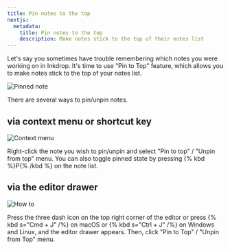 ```yaml
---
title: Pin notes to the top
nextjs:
  metadata:
    title: Pin notes to the top
    description: Make notes stick to the top of their notes list
---
```


Let's say you sometimes have trouble remembering which notes you were working on in Inkdrop.
It's time to use "Pin to Top" feature, which allows you to make notes stick to the top of your notes list.

![Pinned note](/images//pin-notes-to-top_overview.png)

There are several ways to pin/unpin notes.

## via context menu or shortcut key

![Context menu](/images/pin-notes-to-top_howto-context-menu.png)

Right-click the note you wish to pin/unpin and select "Pin to top" / "Unpin from top" menu.
You can also toggle pinned state by pressing {% kbd %}P{% /kbd %} on the note list.

## via the editor drawer

![How to](/images/pin-notes-to-top_howto.png)

Press the three dash icon on the top right corner of the editor or press {% kbd s="Cmd + J" /%} on macOS or {% kbd s="Ctrl + J" /%} on Windows and Linux, and the editor drawer appears.
Then, click "Pin to Top" / "Unpin from Top" menu.
